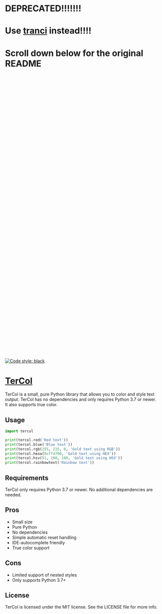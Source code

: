 # DEPRECATED!!!!!!!

# Use [tranci](https://pypi.org/project/tranci) instead!!!!

# Scroll down below for the original README

<br />
<br />
<br />
<br />
<br />
<br />
<br />
<br />
<br />
<br />
<br />
<br />
<br />
<br />
<br />
<br />
<br />
<br />
<br />
<br />
<br />
<br />
<br />
<br />
<br />
<br />
<br />
<br />
<br />
<br />
<br />
<br />
<br />
<br />
<br />
<br />
<br />
<br />
<br />
<br />
<br />
<br />
<br />
<br />
<br />
<br />
<br />
<br />
<br />
<br />
<br />
<br />
<br />
<br />

[![Code style: black](https://img.shields.io/badge/code%20style-black-000000.svg)](https://github.com/psf/black)

# **[TerCol](https://pypi.org/project/tercol/)**

TerCol is a small, pure Python library that allows you to color and style text output. TerCol has no dependencies and only requires Python 3.7 or newer. It also supports true color.

## Usage

```python
import tercol

print(tercol.red('Red text'))
print(tercol.blue('Blue text'))
print(tercol.rgb(255, 215, 0, 'Gold text using RGB'))
print(tercol.hexa(0xffd700, 'Gold text using HEX'))
print(tercol.hsv(51, 100, 100, 'Gold text using HSV'))
print(tercol.rainbowtext('Rainbow text'))
```

## Requirements

TerCol only requires Python 3.7 or newer. No additional dependencies are needed.

## Pros

-   Small size
-   Pure Python
-   No dependencies
-   Simple automatic reset handling
-   IDE-autocomplete friendly
-   True color support

## Cons

-   Limited support of nested styles
-   Only supports Python 3.7+

## License

TerCol is licensed under the MIT license. See the LICENSE file for more info.
